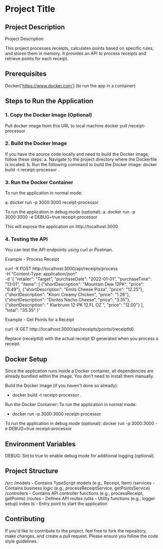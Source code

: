 # Project Title

## Project Description

Project Description

This project processes receipts, calculates points based on specific rules, and stores them in memory. It provides an API to process receipts and retrieve points for each receipt.

## Prerequisites

Docker['https://www.docker.com'] (to run the app in a container)

## Steps to Run the Application

### 1. Copy the Docker Image (Optional)
Pull docker image from this URL to local machine
docker pull <your-docker-repository>/receipt-processor

### 2. Build the Docker Image
If you have the source code locally and need to build the Docker image, follow these steps:
a. Navigate to the project directory where the Dockerfile is located.
b. Run the following command to build the Docker image:
docker build -t receipt-processor .

### 3. Run the Docker Container
To run the application in normal mode:

a. docker run -p 3000:3000 receipt-processor

To run the application in debug mode (optional):
a. docker run -p 3000:3000 -e DEBUG=true receipt-processor 

This will expose the application on http://localhost:3000.

### 4. Testing the API

You can test the API endpoints using curl or Postman.

Example - Process Receipt

curl -X POST http://localhost:3000/api/receipts/process \
     -H "Content-Type: application/json" \
     -d '{
           "retailer": "Target",
           "purchaseDate": "2022-01-01",
           "purchaseTime": "13:01",
           "items": [
             {"shortDescription": "Mountain Dew 12PK", "price": "6.49"},
             {"shortDescription": "Emils Cheese Pizza", "price": "12.25"},
             {"shortDescription": "Knorr Creamy Chicken", "price": "1.26"},
             {"shortDescription": "Doritos Nacho Cheese", "price": "3.35"},
             {"shortDescription": "   Klarbrunn 12-PK 12 FL OZ  ", "price": "12.00"}
           ],
           "total": "35.35"
         }'

Example - Get Points for a Receipt

curl -X GET http://localhost:3000/api/receipts/points/{receiptId}

Replace {receiptId} with the actual receipt ID generated when you process a receipt.

## Docker Setup

Since the application runs inside a Docker container, all dependencies are already bundled within the image. You don’t need to install them manually.

Build the Docker Image (if you haven't done so already):
- docker build -t receipt-processor .

Run the Docker Container:
To run the application in normal mode:
- docker run -p 3000:3000 receipt-processor

To run the application in debug mode (optional):
docker run -p 3000:3000 -e DEBUG=true receipt-processor

## Environment Variables
DEBUG: Set to true to enable debug mode for additional logging (optional).

## Project Structure
/src
  /models      - Contains TypeScript models (e.g., Receipt, Item)
  /services    - Contains business logic (e.g., processReceiptService, getPointsService)
  /controllers - Contains API controller functions (e.g., processReceipt, getPoints)
  /routes      - Defines API routes
  /utils       - Utility functions (e.g., logger setup)
  index.ts     - Entry point to start the application

## Contributing
If you'd like to contribute to the project, feel free to fork the repository, make changes, and create a pull request. Please ensure you follow the code style guidelines.